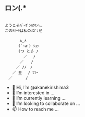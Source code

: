 ## ロン(.*

~~~

ようこそﾊﾞｰﾎﾞﾝﾊｳｽへ｡
このﾃｷｰﾗは私のｵｺﾞﾘだ

　　　　∧_∧
　　　 (`･ω･) ｼｭｯ
　 　　(つ と彡 /
　　　　　／　 /
　　　　／　　/
　　　／ //　/
　　／ 旦　 / ﾂﾂｰ
　／　　　 /

~~~


- 👋 Hi, I’m @akanekirishima3
- 👀 I’m interested in ...
- 🌱 I’m currently learning ...
- 💞️ I’m looking to collaborate on ...
- 📫 How to reach me ...

<!---
akanekirishima3/akanekirishima3 is a ✨ special ✨ repository because its `README.md` (this file) appears on your GitHub profile.
You can click the Preview link to take a look at your changes.
--->
